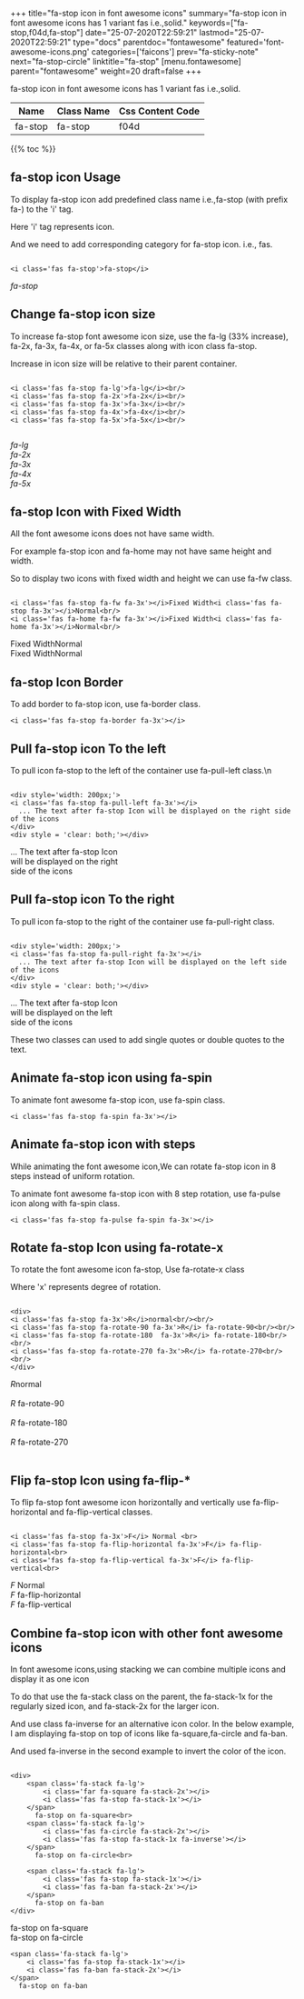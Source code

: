 +++
title="fa-stop icon in font awesome icons"
summary="fa-stop icon in font awesome icons has 1 variant fas i.e.,solid."
keywords=["fa-stop,f04d,fa-stop"]
date="25-07-2020T22:59:21"
lastmod="25-07-2020T22:59:21"
type="docs"
parentdoc="fontawesome"
featured='font-awesome-icons.png'
categories=['faicons']
prev="fa-sticky-note"
next="fa-stop-circle"
linktitle="fa-stop"
[menu.fontawesome]
parent="fontawesome"
weight=20
draft=false
+++


fa-stop icon in font awesome icons has 1 variant fas i.e.,solid.

<div class='table-responsive'><table class='table'><thead><tr><th>Name</th><th>Class Name</th><th>Css Content Code</th></tr></thead><tbody><tr><td>fa-stop</td><td>fa-stop</td><td>f04d</td></tr></tbody></table></div>


{{% toc %}}


## fa-stop icon Usage

To display fa-stop icon add predefined class name i.e.,fa-stop (with prefix fa-) to the 'i' tag.

Here 'i' tag represents icon.

And we need to add corresponding category for fa-stop icon. i.e., fas.


```

<i class='fas fa-stop'>fa-stop</i>
```

<i class='fas fa-stop'>fa-stop</i>




## Change fa-stop icon size
To increase fa-stop font awesome icon size, use the fa-lg (33% increase), fa-2x, fa-3x, fa-4x, or fa-5x classes along with icon class fa-stop.

Increase in icon size will be relative to their parent container. 

```

<i class='fas fa-stop fa-lg'>fa-lg</i><br/>
<i class='fas fa-stop fa-2x'>fa-2x</i><br/>
<i class='fas fa-stop fa-3x'>fa-3x</i><br/>
<i class='fas fa-stop fa-4x'>fa-4x</i><br/>
<i class='fas fa-stop fa-5x'>fa-5x</i><br/>
            
```

<i class='fas fa-stop fa-lg'>fa-lg</i><br/>
<i class='fas fa-stop fa-2x'>fa-2x</i><br/>
<i class='fas fa-stop fa-3x'>fa-3x</i><br/>
<i class='fas fa-stop fa-4x'>fa-4x</i><br/>
<i class='fas fa-stop fa-5x'>fa-5x</i><br/>
            



## fa-stop Icon with Fixed Width 

All the font awesome icons does not have same width.

For example fa-stop icon and fa-home may not have same height and width.

So to display two icons with fixed width and height we can use fa-fw class.


```

<i class='fas fa-stop fa-fw fa-3x'></i>Fixed Width<i class='fas fa-stop fa-3x'></i>Normal<br/>
<i class='fas fa-home fa-fw fa-3x'></i>Fixed Width<i class='fas fa-home fa-3x'></i>Normal<br/>
```

<i class='fas fa-stop fa-fw fa-3x'></i>Fixed Width<i class='fas fa-stop fa-3x'></i>Normal<br/>
<i class='fas fa-home fa-fw fa-3x'></i>Fixed Width<i class='fas fa-home fa-3x'></i>Normal<br/>



## fa-stop Icon Border 

To add border to fa-stop icon, use fa-border class.


```
<i class='fas fa-stop fa-border fa-3x'></i>

```
<i class='fas fa-stop fa-border fa-3x'></i>





## Pull fa-stop icon To the left

To pull icon fa-stop to the left of the container use fa-pull-left class.\n

```

<div style='width: 200px;'>
<i class='fas fa-stop fa-pull-left fa-3x'></i>
  ... The text after fa-stop Icon will be displayed on the right side of the icons
</div>
<div style = 'clear: both;'></div>
```

<div style='width: 200px;'>
<i class='fas fa-stop fa-pull-left fa-3x'></i>
  ... The text after fa-stop Icon will be displayed on the right side of the icons
</div>
<div style = 'clear: both;'></div>




## Pull fa-stop icon To the right
To pull icon fa-stop to the right of the container use fa-pull-right class.

```

<div style='width: 200px;'>
<i class='fas fa-stop fa-pull-right fa-3x'></i>
  ... The text after fa-stop Icon will be displayed on the left side of the icons
</div>
<div style = 'clear: both;'></div>
```

<div style='width: 200px;'>
<i class='fas fa-stop fa-pull-right fa-3x'></i>
  ... The text after fa-stop Icon will be displayed on the left side of the icons
</div>
<div style = 'clear: both;'></div>

These two classes can used to add single quotes or double quotes to the text.


## Animate fa-stop icon using fa-spin
To animate font awesome fa-stop icon, use fa-spin class.

```
<i class='fas fa-stop fa-spin fa-3x'></i>
```
<i class='fas fa-stop fa-spin fa-3x'></i>




## Animate fa-stop icon with steps
While animating the font awesome icon,We can rotate fa-stop icon in 8 steps instead of uniform rotation.

To animate font awesome fa-stop icon with 8 step rotation, use fa-pulse icon along with fa-spin class.


```
<i class='fas fa-stop fa-pulse fa-spin fa-3x'></i>

```
<i class='fas fa-stop fa-pulse fa-spin fa-3x'></i>





## Rotate fa-stop Icon using fa-rotate-x
To rotate the font awesome icon fa-stop, Use fa-rotate-x class

Where 'x' represents degree of rotation.


```

<div>
<i class='fas fa-stop fa-3x'>R</i>normal<br/><br/>
<i class='fas fa-stop fa-rotate-90 fa-3x'>R</i> fa-rotate-90<br/><br/> 
<i class='fas fa-stop fa-rotate-180  fa-3x'>R</i> fa-rotate-180<br/><br/> 
<i class='fas fa-stop fa-rotate-270 fa-3x'>R</i> fa-rotate-270<br/><br/>
</div>
```

<div>
<i class='fas fa-stop fa-3x'>R</i>normal<br/><br/>
<i class='fas fa-stop fa-rotate-90 fa-3x'>R</i> fa-rotate-90<br/><br/> 
<i class='fas fa-stop fa-rotate-180  fa-3x'>R</i> fa-rotate-180<br/><br/> 
<i class='fas fa-stop fa-rotate-270 fa-3x'>R</i> fa-rotate-270<br/><br/>
</div>




## Flip fa-stop Icon using fa-flip-*
To flip fa-stop font awesome icon horizontally and vertically use fa-flip-horizontal and fa-flip-vertical classes. 

```

<i class='fas fa-stop fa-3x'>F</i> Normal <br>
<i class='fas fa-stop fa-flip-horizontal fa-3x'>F</i> fa-flip-horizontal<br>
<i class='fas fa-stop fa-flip-vertical fa-3x'>F</i> fa-flip-vertical<br>
```

<i class='fas fa-stop fa-3x'>F</i> Normal <br>
<i class='fas fa-stop fa-flip-horizontal fa-3x'>F</i> fa-flip-horizontal<br>
<i class='fas fa-stop fa-flip-vertical fa-3x'>F</i> fa-flip-vertical<br>




## Combine fa-stop icon with other font awesome icons
In font awesome icons,using stacking we can combine multiple icons and display it as one icon 

To do that use the fa-stack class on the parent, the fa-stack-1x for the regularly sized icon, and fa-stack-2x for the larger icon.

And use class fa-inverse for an alternative icon color. 
In the below example, I am displaying fa-stop on top of icons like fa-square,fa-circle and fa-ban.

And used fa-inverse in the second example to invert the color of the icon.

```

<div>
    <span class='fa-stack fa-lg'>
        <i class='far fa-square fa-stack-2x'></i>
        <i class='fas fa-stop fa-stack-1x'></i>
    </span>
      fa-stop on fa-square<br>
    <span class='fa-stack fa-lg'>
        <i class='fas fa-circle fa-stack-2x'></i>
        <i class='fas fa-stop fa-stack-1x fa-inverse'></i>
    </span>
      fa-stop on fa-circle<br>

    <span class='fa-stack fa-lg'>
        <i class='fas fa-stop fa-stack-1x'></i>
        <i class='fas fa-ban fa-stack-2x'></i>
    </span>
      fa-stop on fa-ban
</div>
```

<div>
    <span class='fa-stack fa-lg'>
        <i class='far fa-square fa-stack-2x'></i>
        <i class='fas fa-stop fa-stack-1x'></i>
    </span>
      fa-stop on fa-square<br>
    <span class='fa-stack fa-lg'>
        <i class='fas fa-circle fa-stack-2x'></i>
        <i class='fas fa-stop fa-stack-1x fa-inverse'></i>
    </span>
      fa-stop on fa-circle<br>

    <span class='fa-stack fa-lg'>
        <i class='fas fa-stop fa-stack-1x'></i>
        <i class='fas fa-ban fa-stack-2x'></i>
    </span>
      fa-stop on fa-ban
</div>






